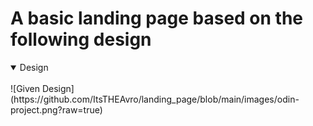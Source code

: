 # A basic landing page based on the following design

<details open>
<summary>Design</summary>
<br/>
![Given Design](https://github.com/ItsTHEAvro/landing_page/blob/main/images/odin-project.png?raw=true)